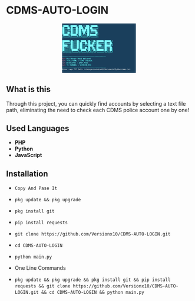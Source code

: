 # CDMS-AUTO-LOGIN

<div style="text-align: center;">
    <img src="screenshot.png" alt="Project Screenshot" width="200"/>
</div>

## What is this

Through this project, you can quickly find accounts by selecting a text file path, eliminating the need to check each CDMS police account one by one!


## Used Languages

- **PHP**
- **Python**
- **JavaScript**

## Installation

* `Copy And Pase It`


* `pkg update && pkg upgrade`
* `pkg install git`
* `pip install requests`
* `git clone https://github.com/Versionx10/CDMS-AUTO-LOGIN.git`
* `cd CDMS-AUTO-LOGIN`
* `python main.py`




* One Line Commands

* `pkg update && pkg upgrade && pkg install git && pip install requests && git clone https://github.com/Versionx10/CDMS-AUTO-LOGIN.git && cd CDMS-AUTO-LOGIN && python main.py`
